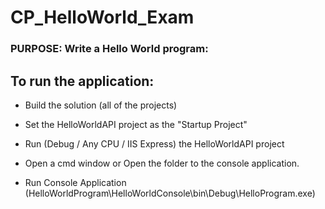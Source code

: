 # CP_HelloWorld_Exam

### PURPOSE: Write a Hello World program:

## To run the application:

 - Build the solution (all of the projects)

 - Set the HelloWorldAPI project as the "Startup Project"

 - Run (Debug / Any CPU / IIS Express) the HelloWorldAPI project

 - Open a cmd window or Open the folder to the console application. 

 - Run Console Application (HelloWorldProgram\HelloWorldConsole\bin\Debug\HelloProgram.exe)
